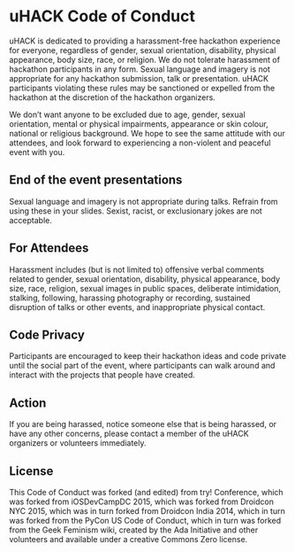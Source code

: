 # uHACK Code of Conduct

uHACK is dedicated to providing a harassment-free hackathon experience for everyone, regardless of gender, sexual orientation, disability, physical appearance, body size, race, or religion. We do not tolerate harassment of hackathon participants in any form. Sexual language and imagery is not appropriate for any hackathon submission, talk or presentation. uHACK participants violating these rules may be sanctioned or expelled from the hackathon at the discretion of the hackathon organizers.

We don’t want anyone to be excluded due to age, gender, sexual orientation, mental or physical impairments, appearance or skin colour, national or religious background. We hope to see the same attitude with our attendees, and look forward to experiencing a non-violent and peaceful event with you.

## End of the event presentations

Sexual language and imagery is not appropriate during talks. Refrain from using these in your slides. Sexist, racist, or exclusionary jokes are not acceptable. 

## For Attendees

Harassment includes (but is not limited to) offensive verbal comments related to gender, sexual orientation, disability, physical appearance, body size, race, religion, sexual images in public spaces, deliberate intimidation, stalking, following, harassing photography or recording, sustained disruption of talks or other events, and inappropriate physical contact.

## Code Privacy

Participants are encouraged to keep their hackathon ideas and code private until the social part of the event, where participants can walk around and interact with the projects that people have created. 

## Action

If you are being harassed, notice someone else that is being harassed, or have any other concerns, please contact a member of the uHACK organizers or volunteers immediately.

## License

This Code of Conduct was forked (and edited) from try! Conference, which was forked from iOSDevCampDC 2015, which was forked from Droidcon NYC 2015, which was in turn forked from Droidcon India 2014, which in turn was forked from the PyCon US Code of Conduct, which in turn was forked from the Geek Feminism wiki, created by the Ada Initiative and other volunteers and available under a creative Commons Zero license.
